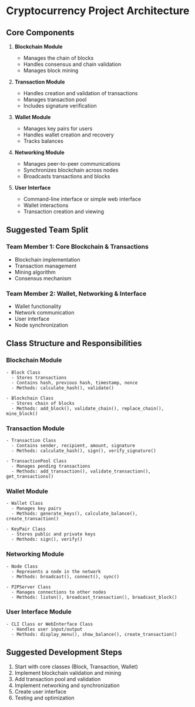 # Cryptocurrency Project Architecture

## Core Components

1. **Blockchain Module**
   - Manages the chain of blocks
   - Handles consensus and chain validation
   - Manages block mining

2. **Transaction Module**
   - Handles creation and validation of transactions
   - Manages transaction pool
   - Includes signature verification

3. **Wallet Module**
   - Manages key pairs for users
   - Handles wallet creation and recovery
   - Tracks balances

4. **Networking Module**
   - Manages peer-to-peer communications
   - Synchronizes blockchain across nodes
   - Broadcasts transactions and blocks

5. **User Interface**
   - Command-line interface or simple web interface
   - Wallet interactions
   - Transaction creation and viewing

## Suggested Team Split

### Team Member 1: Core Blockchain & Transactions
- Blockchain implementation
- Transaction management
- Mining algorithm
- Consensus mechanism

### Team Member 2: Wallet, Networking & Interface
- Wallet functionality
- Network communication
- User interface
- Node synchronization

## Class Structure and Responsibilities

### Blockchain Module
```
- Block Class
  - Stores transactions
  - Contains hash, previous hash, timestamp, nonce
  - Methods: calculate_hash(), validate()

- Blockchain Class
  - Stores chain of blocks
  - Methods: add_block(), validate_chain(), replace_chain(), mine_block()
```

### Transaction Module
```
- Transaction Class
  - Contains sender, recipient, amount, signature
  - Methods: calculate_hash(), sign(), verify_signature()

- TransactionPool Class
  - Manages pending transactions
  - Methods: add_transaction(), validate_transaction(), get_transactions()
```

### Wallet Module
```
- Wallet Class
  - Manages key pairs
  - Methods: generate_keys(), calculate_balance(), create_transaction()

- KeyPair Class
  - Stores public and private keys
  - Methods: sign(), verify()
```

### Networking Module
```
- Node Class
  - Represents a node in the network
  - Methods: broadcast(), connect(), sync()

- P2PServer Class
  - Manages connections to other nodes
  - Methods: listen(), broadcast_transaction(), broadcast_block()
```

### User Interface Module
```
- CLI Class or WebInterface Class
  - Handles user input/output
  - Methods: display_menu(), show_balance(), create_transaction()
```

## Suggested Development Steps

1. Start with core classes (Block, Transaction, Wallet)
2. Implement blockchain validation and mining
3. Add transaction pool and validation
4. Implement networking and synchronization
5. Create user interface
6. Testing and optimization

